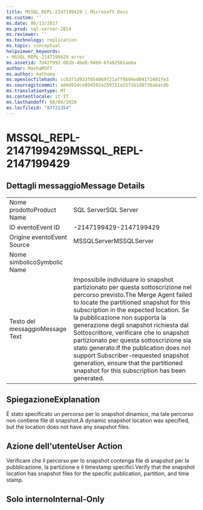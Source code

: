 ```yaml
---
title: MSSQL_REPL-2147199429 | Microsoft Docs
ms.custom: ''
ms.date: 06/13/2017
ms.prod: sql-server-2014
ms.reviewer: ''
ms.technology: replication
ms.topic: conceptual
helpviewer_keywords:
- MSSQL_REPL-2147199429 error
ms.assetid: 7d42f992-082b-4be8-94b0-6fa62561aeba
author: MashaMSFT
ms.author: mathoma
ms.openlocfilehash: ccb371d933f054869f21aff9b94ed84172401fe3
ms.sourcegitcommit: ad4d92dce894592a259721a1571b1d8736abacdb
ms.translationtype: MT
ms.contentlocale: it-IT
ms.lasthandoff: 08/04/2020
ms.locfileid: "87721354"
---
```

# <a name="mssql_repl-2147199429"></a><span data-ttu-id="32b5a-102">MSSQL_REPL-2147199429</span><span class="sxs-lookup"><span data-stu-id="32b5a-102">MSSQL_REPL-2147199429</span></span>
    
## <a name="message-details"></a><span data-ttu-id="32b5a-103">Dettagli messaggio</span><span class="sxs-lookup"><span data-stu-id="32b5a-103">Message Details</span></span>  
  
|||  
|-|-|  
|<span data-ttu-id="32b5a-104">Nome prodotto</span><span class="sxs-lookup"><span data-stu-id="32b5a-104">Product Name</span></span>|<span data-ttu-id="32b5a-105">SQL Server</span><span class="sxs-lookup"><span data-stu-id="32b5a-105">SQL Server</span></span>|  
|<span data-ttu-id="32b5a-106">ID evento</span><span class="sxs-lookup"><span data-stu-id="32b5a-106">Event ID</span></span>|<span data-ttu-id="32b5a-107">-2147199429</span><span class="sxs-lookup"><span data-stu-id="32b5a-107">-2147199429</span></span>|  
|<span data-ttu-id="32b5a-108">Origine evento</span><span class="sxs-lookup"><span data-stu-id="32b5a-108">Event Source</span></span>|<span data-ttu-id="32b5a-109">MSSQLServer</span><span class="sxs-lookup"><span data-stu-id="32b5a-109">MSSQLServer</span></span>|  
|<span data-ttu-id="32b5a-110">Nome simbolico</span><span class="sxs-lookup"><span data-stu-id="32b5a-110">Symbolic Name</span></span>||  
|<span data-ttu-id="32b5a-111">Testo del messaggio</span><span class="sxs-lookup"><span data-stu-id="32b5a-111">Message Text</span></span>|<span data-ttu-id="32b5a-112">Impossibile individuare lo snapshot partizionato per questa sottoscrizione nel percorso previsto.</span><span class="sxs-lookup"><span data-stu-id="32b5a-112">The Merge Agent failed to locate the partitioned snapshot for this subscription in the expected location.</span></span> <span data-ttu-id="32b5a-113">Se la pubblicazione non supporta la generazione degli snapshot richiesta dal Sottoscrittore, verificare che lo snapshot partizionato per questa sottoscrizione sia stato generato.</span><span class="sxs-lookup"><span data-stu-id="32b5a-113">If the publication does not support Subscriber-requested snapshot generation, ensure that the partitioned snapshot for this subscription has been generated.</span></span>|  
  
## <a name="explanation"></a><span data-ttu-id="32b5a-114">Spiegazione</span><span class="sxs-lookup"><span data-stu-id="32b5a-114">Explanation</span></span>  
 <span data-ttu-id="32b5a-115">È stato specificato un percorso per lo snapshot dinamico, ma tale percorso non contiene file di snapshot.</span><span class="sxs-lookup"><span data-stu-id="32b5a-115">A dynamic snapshot location was specified, but the location does not have any snapshot files.</span></span>  
  
## <a name="user-action"></a><span data-ttu-id="32b5a-116">Azione dell'utente</span><span class="sxs-lookup"><span data-stu-id="32b5a-116">User Action</span></span>  
 <span data-ttu-id="32b5a-117">Verificare che il percorso per lo snapshot contenga file di snapshot per la pubblicazione, la partizione e il timestamp specifici.</span><span class="sxs-lookup"><span data-stu-id="32b5a-117">Verify that the snapshot location has snapshot files for the specific publication, partition, and time stamp.</span></span>  
  
## <a name="internal-only"></a><span data-ttu-id="32b5a-118">Solo interno</span><span class="sxs-lookup"><span data-stu-id="32b5a-118">Internal-Only</span></span>  
  
